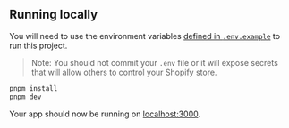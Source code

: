 ## Running locally

You will need to use the environment variables [defined in `.env.example`](.env.example) to run this project.

> Note: You should not commit your `.env` file or it will expose secrets that will allow others to control your Shopify store.

```bash
pnpm install
pnpm dev
```

Your app should now be running on [localhost:3000](http://localhost:3000/).
